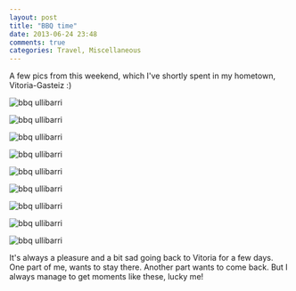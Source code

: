 ```yaml
---
layout: post
title: "BBQ time"
date: 2013-06-24 23:48
comments: true
categories: Travel, Miscellaneous
---
```


A few pics from this weekend, which I've shortly spent in my hometown, Vitoria-Gasteiz :)

![bbq ullibarri](https://lh3.googleusercontent.com/-MlGTXhLHNeU/UcYywAjlQkI/AAAAAAAAJMw/CrSIwA601oQ/w1119-h839-no/IMG_20130622_141757.jpg)

![bbq ullibarri](https://lh4.googleusercontent.com/-MrW2w4g6Be8/UcYyzhosf_I/AAAAAAAAJNE/RslMXI7hWFA/w1119-h839-no/IMG_20130622_143307.jpg)

![bbq ullibarri](https://lh6.googleusercontent.com/-rklv1ENL-hI/UcYy2HeumYI/AAAAAAAAJNQ/CyO0NwvLfSw/w1119-h839-no/IMG_20130622_143327.jpg)

![bbq ullibarri](https://lh5.googleusercontent.com/-T2ErON2mKzY/UcYy64p0s7I/AAAAAAAAJNo/c1N6TfHBn_c/w1119-h839-no/IMG_20130622_143334.jpg)

![bbq ullibarri](https://lh3.googleusercontent.com/-gLQy5-HoC0I/Ucfgwe51ivI/AAAAAAAAJSc/Sgy4tqWJATk/w479-h800-no/2013-06-23)

![bbq ullibarri](https://lh6.googleusercontent.com/-jIBRTU10QvQ/UcYzGjcmjYI/AAAAAAAAJOQ/RTA_sy3eFpo/w1119-h839-no/IMG_20130622_164841.jpg)

![bbq ullibarri](https://lh5.googleusercontent.com/-GXNDdu5P5sU/UcfguuZeESI/AAAAAAAAJSU/iUWM7Etwod4/w800-h600-no/2013-06-23)

![bbq ullibarri](https://lh4.googleusercontent.com/-kmwh1YX8Hag/UcfgxocBfiI/AAAAAAAAJSk/Y4ahG5VBsHw/w800-h600-no/2013-06-23)

![bbq ullibarri](https://lh3.googleusercontent.com/-bzIW4WH4t4A/UcYzLzacbuI/AAAAAAAAJOo/J0BV76gXwUs/w1119-h839-no/IMG_20130622_164855.jpg)

It's always a pleasure and a bit sad going back to Vitoria for a few days. One part of me, wants to stay there. Another part wants to come back. But I always manage to get moments like these, lucky me!